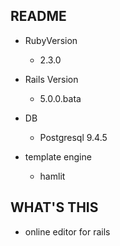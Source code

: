 ## README

- RubyVersion
  - 2.3.0

- Rails Version
  - 5.0.0.bata

- DB
  - Postgresql 9.4.5

- template engine
  - hamlit

## WHAT'S THIS

* online editor for rails

